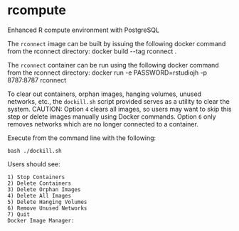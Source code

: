 # rcompute
Enhanced R compute environment with PostgreSQL

The `rconnect` image can be built by issuing the following docker command from the rconnect directory:
docker build --tag rconnect .

The `rconnect` container can be run using the following docker command from the rconnect directory:
docker run -e PASSWORD=rstudiojh  -p 8787:8787 rconnect

To clear out containers, orphan images, hanging volumes, unused networks, etc., the 
`dockill.sh` script provided serves as a utility to clear the system.  CAUTION: Option 
`4` clears all images, so users may want to skip this step or delete images manually 
using Docker commands.  Option `6` only removes networks which are no longer connected 
to a container.

Execute from the command line with the following:
```shell script
bash ./dockill.sh
```

Users should see:
```shell script
1) Stop Containers
2) Delete Containers
3) Delete Orphan Images
4) Delete All Images
5) Delete Hanging Volumes
6) Remove Unused Networks
7) Quit
Docker Image Manager: 
```


